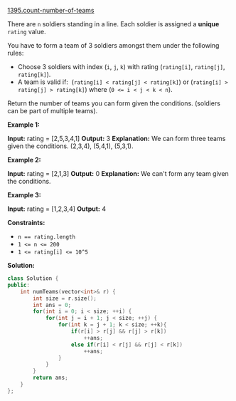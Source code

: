 [1395.count-number-of-teams](https://leetcode.com/problems/count-number-of-teams/)  

There are `n` soldiers standing in a line. Each soldier is assigned a **unique** `rating` value.

You have to form a team of 3 soldiers amongst them under the following rules:

*   Choose 3 soldiers with index (`i`, `j`, `k`) with rating (`rating[i]`, `rating[j]`, `rating[k]`).
*   A team is valid if:  (`rating[i] < rating[j] < rating[k]`) or (`rating[i] > rating[j] > rating[k]`) where (`0 <= i < j < k < n`).

Return the number of teams you can form given the conditions. (soldiers can be part of multiple teams).

**Example 1:**

**Input:** rating = \[2,5,3,4,1\]
**Output:** 3
**Explanation:** We can form three teams given the conditions. (2,3,4), (5,4,1), (5,3,1). 

**Example 2:**

**Input:** rating = \[2,1,3\]
**Output:** 0
**Explanation:** We can't form any team given the conditions.

**Example 3:**

**Input:** rating = \[1,2,3,4\]
**Output:** 4

**Constraints:**

*   `n == rating.length`
*   `1 <= n <= 200`
*   `1 <= rating[i] <= 10^5`  



**Solution:**  

```cpp
class Solution {
public:
    int numTeams(vector<int>& r) {
        int size = r.size();
        int ans = 0;
        for(int i = 0; i < size; ++i) {
            for(int j = i + 1; j < size; ++j) {
                for(int k = j + 1; k < size; ++k){
                    if(r[i] > r[j] && r[j] > r[k])
                        ++ans;
                    else if(r[i] < r[j] && r[j] < r[k])
                        ++ans;
                }
            }
        }
        return ans;
    }
};
```
      